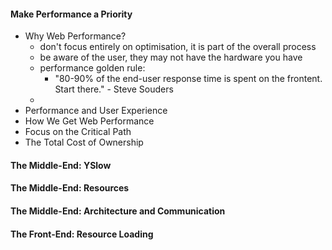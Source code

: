 #### Make Performance a Priority
* Why Web Performance?
  * don't focus entirely on optimisation, it is part of the overall process
  * be aware of the user, they may not have the hardware you have
  * performance golden rule:
    * "80-90% of the end-user response time is spent on the frontent. Start there." - Steve Souders
  * 
* Performance and User Experience
* How We Get Web Performance
* Focus on the Critical Path
* The Total Cost of Ownership


#### The Middle-End: YSlow

#### The Middle-End: Resources

#### The Middle-End: Architecture and Communication

#### The Front-End: Resource Loading

